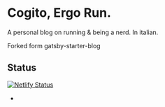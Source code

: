 # Cogito, Ergo Run.

A personal blog on running & being a nerd. In italian.

Forked form gatsby-starter-blog

## Status

[![Netlify Status](https://api.netlify.com/api/v1/badges/dc5d5d0e-62e2-4be8-8e13-c94d64b78b0c/deploy-status)](https://app.netlify.com/sites/cogitoergorun/deploys)

-
